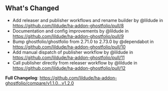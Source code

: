 ## What's Changed
* Add releaser and publisher workflows and rename builder by @lildude in https://github.com/lildude/ha-addon-ghostfolio/pull/8
* Documentation and config improvements by @lildude in https://github.com/lildude/ha-addon-ghostfolio/pull/9
* Bump ghostfolio/ghostfolio from 2.71.0 to 2.73.0 by @dependabot in https://github.com/lildude/ha-addon-ghostfolio/pull/10
* Add manual dispatch of publisher workflow by @lildude in https://github.com/lildude/ha-addon-ghostfolio/pull/11
* Call publisher directly from releaser workflow by @lildude in https://github.com/lildude/ha-addon-ghostfolio/pull/12


**Full Changelog**: https://github.com/lildude/ha-addon-ghostfolio/compare/v1.1.0...v1.2.0
